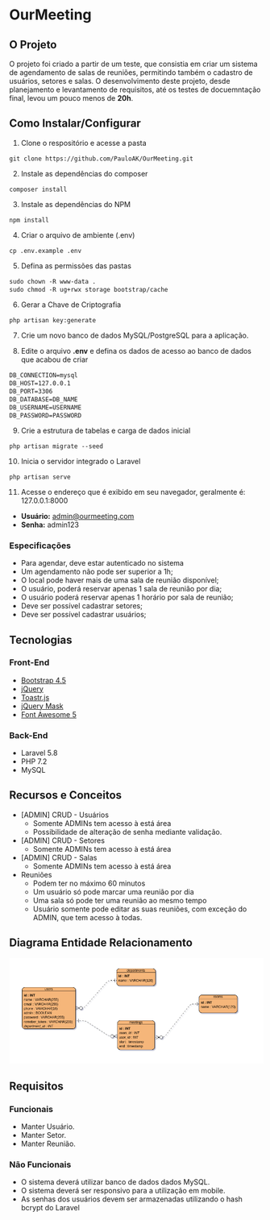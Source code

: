 # OurMeeting

## O Projeto

O projeto foi criado a partir de um teste, que consistia em criar um sistema de agendamento de salas de reuniões, permitindo também o cadastro de usuários, setores e salas.
O desenvolvimento deste projeto, desde planejamento e levantamento de requisitos, até os testes de docuemntação final, levou um pouco menos de **20h**.

## Como Instalar/Configurar

1. Clone o respositório e acesse a pasta
```
git clone https://github.com/PauloAK/OurMeeting.git
```

2. Instale as dependências do composer
```
composer install
```

3. Instale as dependências do NPM
```
npm install
```

4. Criar o arquivo de ambiente (.env)
```
cp .env.example .env
```

5. Defina as permissões das pastas
```
sudo chown -R www-data .
sudo chmod -R ug+rwx storage bootstrap/cache
```

6. Gerar a Chave de Criptografia
```
php artisan key:generate
```

7. Crie um novo banco de dados MySQL/PostgreSQL para a aplicação.

8. Edite o arquivo **.env** e defina os dados de acesso ao banco de dados que acabou de criar
```
DB_CONNECTION=mysql
DB_HOST=127.0.0.1
DB_PORT=3306
DB_DATABASE=DB_NAME
DB_USERNAME=USERNAME
DB_PASSWORD=PASSWORD
```

9. Crie a estrutura de tabelas e carga de dados inicial
```
php artisan migrate --seed
```

10. Inicia o servidor integrado o Laravel
```
php artisan serve
```

11. Acesse o endereço que é exibido em seu navegador, geralmente é: 127.0.0.1:8000
* **Usuário:** admin@ourmeeting.com
* **Senha:** admin123


### Especificações

* Para agendar, deve estar autenticado no sistema
* Um agendamento não pode ser superior a 1h;
* O local pode haver mais de uma sala de reunião disponível;
* O usuário, poderá reservar apenas 1 sala de reunião por dia;
* O usuário poderá reservar apenas 1 horário por sala de reunião;
* Deve ser possível cadastrar setores;
* Deve ser possível cadastrar usuários;

## Tecnologias
### Front-End
* [Bootstrap 4.5](https://getbootstrap.com/)
* [jQuery](https://jquery.com/)
* [Toastr.js](https://github.com/yoeunes/toastr)
* [jQuery Mask](https://github.com/igorescobar/jQuery-Mask-Plugin)
* [Font Awesome 5](https://fontawesome.com/)


### Back-End
* Laravel 5.8
* PHP 7.2
* MySQL

## Recursos e Conceitos

* [ADMIN] CRUD - Usuários
  * Somente ADMINs  tem acesso à está área
  * Possibilidade de alteração de senha mediante validação.
* [ADMIN] CRUD - Setores
  * Somente ADMINs  tem acesso à está área
* [ADMIN] CRUD - Salas
  * Somente ADMINs  tem acesso à está área
* Reuniões
  * Podem ter no máximo 60 minutos
  * Um usuário só pode marcar uma reunião por dia
  * Uma sala só pode ter uma reunião ao mesmo tempo
  * Usuário somente pode editar as suas reuniões, com exceção do ADMIN, que tem acesso à todas.

## Diagrama Entidade Relacionamento

![](/docs/Diagram.png)

## Requisitos
### Funcionais
* Manter Usuário.
* Manter Setor.
* Manter Reunião.

### Não Funcionais
* O sistema deverá utilizar banco de dados dados MySQL.
* O sistema deverá ser responsivo para a utilização em mobile.
* As senhas dos usuários devem ser armazenadas utilizando o hash bcrypt do Laravel